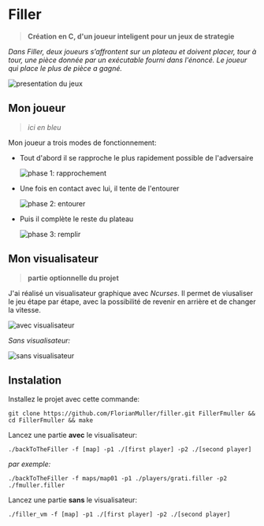 # Filler
> **Création en C, d'un joueur inteligent pour un jeux de strategie**

*Dans Filler, deux joueurs s’affrontent sur un plateau et doivent placer, tour à tour, une pièce donnée par un exécutable fourni dans l'énoncé. Le joueur qui place le plus de pièce a gagné.*

![presentation du jeux](https://media.giphy.com/media/3oFzlUjKcjowSmvqgg/giphy.gif)


## Mon joueur
> *ici en bleu*

Mon joueur a trois modes de fonctionnement:
* Tout d'abord il se rapproche le plus rapidement possible de l'adversaire
  
  ![phase 1: rapprochement](https://media.giphy.com/media/3ohc195jHIcP3tscqQ/giphy.gif)

* Une fois en contact avec lui, il tente de l'entourer
 
  ![phase 2: entourer](https://media.giphy.com/media/3ohc1gOOSV7SZfGoYo/giphy.gif)

* Puis il complète le reste du plateau 
  
  ![phase 3: remplir](https://media.giphy.com/media/l49JF6J2NKslCvHTW/giphy.gif)

## Mon visualisateur
> **partie optionnelle du projet**

J'ai réalisé un visualisateur graphique avec *Ncurses*.
Il permet de viusaliser le jeu étape par étape, avec la possibilité de revenir en arrière et de changer la vitesse.

![avec visualisateur](https://media.giphy.com/media/l0HU04tvzqyMXx92U/giphy.gif)

*Sans visualisateur:*

![sans visualisateur](https://media.giphy.com/media/xULW8gUuoy1cSizoAw/giphy.gif)

## Instalation

Installez le projet avec cette commande:

```shell
git clone https://github.com/FlorianMuller/filler.git FillerFmuller && cd FillerFmuller && make
```


Lancez une partie **avec** le visualisateur:
```shell
./backToTheFiller -f [map] -p1 ./[first player] -p2 ./[second player]
```
*par exemple:*
```shell
./backToTheFiller -f maps/map01 -p1 ./players/grati.filler -p2 ./fmuller.filler
```


Lancez une partie **sans** le visualisateur:
```shell
./filler_vm -f [map] -p1 ./[first player] -p2 ./[second player]
```
